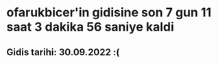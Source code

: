 # ofarukbicer'in gidisine son 7 gun 11 saat 3 dakika 56 saniye kaldi

## Gidis tarihi: 30.09.2022 :(